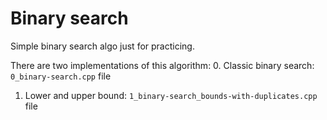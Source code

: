 # Binary search

Simple binary search algo just for practicing.

There are two implementations of this algorithm:
0. Classic binary search: `0_binary-search.cpp` file
1. Lower and upper bound: `1_binary-search_bounds-with-duplicates.cpp` file